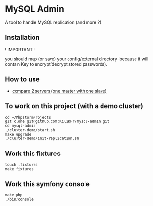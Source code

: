 # MySQL Admin

A tool to handle MySQL replication (and more ?).

## Installation

! IMPORTANT !

you should map (or save) your config/external directory (because it will contain Key to encrypt/decrypt stored passwords).

## How to use

* [compare 2 servers (one master with one slave)](doc/console-app-diff-tables)

## To work on this project (with a demo cluster)

```shell
cd ~/PhpstormProjects
git clone git@github.com:KilikFr/mysql-admin.git
cd mysql-admin
./cluster-demo/start.sh
make upgrade
./cluster-demo/init-replication.sh
```

## Work this fixtures

```shell
touch .fixtures
make fixtures
```

## Work this symfony console

```shell
make php
./bin/console
```
